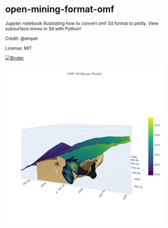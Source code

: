 # open-mining-format-omf
Jupyter notebook illustrating how to convert omf 3d format to plotly. View subsurface mines in 3d with Python!

Credit: @empet

License: MIT

[![Binder](https://mybinder.org/badge_logo.svg)](https://mybinder.org/v2/gh/plotly/open-mining-format-omf/master)

![screenshot](https://raw.githubusercontent.com/plotly/open-mining-format-omf/master/screenshot.png)
